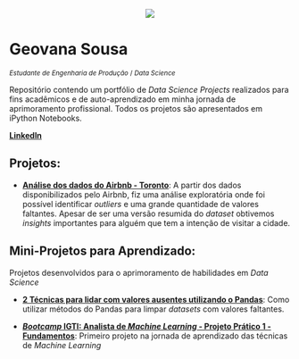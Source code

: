 <p align="center">
  <img src="https://i.imgur.com/XBPbfSs.png" >
</p>

# Geovana Sousa
<sub>*Estudante de Engenharia de Produção* / *Data Science* </sub>

Repositório contendo um portfólio de *Data Science Projects* realizados para fins acadêmicos e de auto-aprendizado em minha jornada de aprimoramento profissional. Todos os projetos são apresentados em iPython Notebooks.

**[LinkedIn](www.linkedin.com/in/geovana-sousaL)**


## Projetos:

* **[Análise dos dados do Airbnb - Toronto](https://bit.ly/2XTOmf9)**: 
A partir dos dados disponibilizados pelo Airbnb, fiz uma análise exploratória onde foi possível identificar *outliers* e uma grande quantidade de valores faltantes. Apesar de ser uma versão resumida do *dataset* obtivemos *insights* importantes para alguém que tem a intenção de visitar a cidade. 


## Mini-Projetos para Aprendizado:
Projetos desenvolvidos para o aprimoramento de habilidades em *Data Science*
  
* **[2 Técnicas para lidar com valores ausentes utilizando o Pandas](https://bit.ly/3geVrxn)**: 
Como utilizar métodos do Pandas para limpar *datasets* com valores faltantes.

* **[*Bootcamp* IGTI: Analista de *Machine Learning* - Projeto Prático 1 - Fundamentos](https://bit.ly/2ZL5gxs)**:
Primeiro projeto na jornada de aprendizado das técnicas de *Machine Learning*
